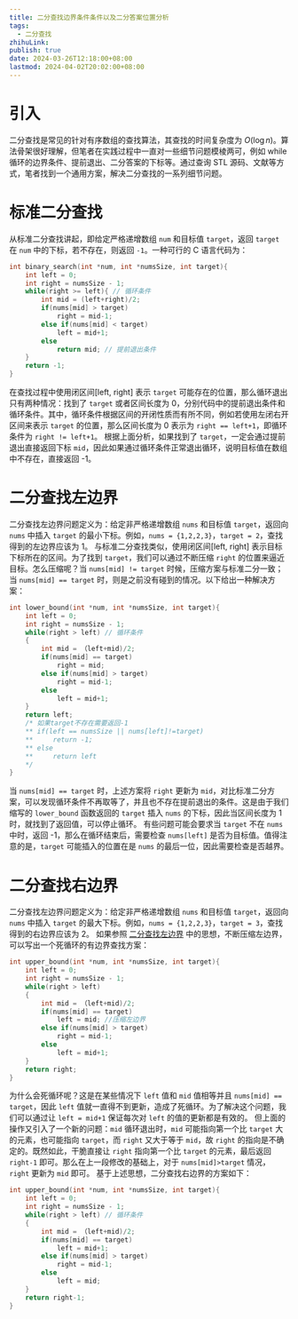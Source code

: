 ```yaml
---
title: 二分查找边界条件条件以及二分答案位置分析
tags:
  - 二分查找
zhihuLink: 
publish: true
date: 2024-03-26T12:18:00+08:00
lastmod: 2024-04-02T20:02:00+08:00
---
```


# 引入

二分查找是常见的针对有序数组的查找算法，其查找的时间复杂度为 $O(\log n)$。算法骨架很好理解，但笔者在实践过程中一直对一些细节问题模棱两可，例如 while 循环的边界条件、提前退出、二分答案的下标等。通过查询 STL 源码、文献等方式，笔者找到一个通用方案，解决二分查找的一系列细节问题。

# 标准二分查找

从标准二分查找讲起，即给定严格递增数组 `num` 和目标值 `target`，返回 `target` 在 `num` 中的下标，若不存在，则返回 `-1`。一种可行的 C 语言代码为：

```C
int binary_search(int *num, int *numsSize, int target){
	int left = 0;
	int right = numsSize - 1;
	while(right >= left){ // 循环条件
		int mid = (left+right)/2;
		if(nums[mid] > target)
			right = mid-1;
		else if(nums[mid] < target)
			left = mid+1;
		else 
			return mid; // 提前退出条件
	}
	return -1;
}
```

在查找过程中使用闭区间\[left, right\] 表示 `target` 可能存在的位置，那么循环退出只有两种情况：找到了 `target` 或者区间长度为 0，分别代码中的提前退出条件和循环条件。其中，循环条件根据区间的开闭性质而有所不同，例如若使用左闭右开区间来表示 `target` 的位置，那么区间长度为 0 表示为 `right == left+1`，即循环条件为 `right != left+1`。
根据上面分析，如果找到了 `target`，一定会通过提前退出直接返回下标 `mid`，因此如果通过循环条件正常退出循环，说明目标值在数组中不存在，直接返回 -1。

# 二分查找左边界

二分查找左边界问题定义为：给定非严格递增数组 `nums` 和目标值 `target`，返回向 `nums` 中插入 `target` 的最小下标。例如，`nums = {1,2,2,3}`，`target = 2`，查找得到的左边界应该为 1。
与标准二分查找类似，使用闭区间\[left, right\] 表示目标下标所在的区间。为了找到 `target`，我们可以通过不断压缩 `right` 的位置来逼近目标。怎么压缩呢？当 `nums[mid] != target` 时候，压缩方案与标准二分一致；当 `nums[mid] == target` 时，则是之前没有碰到的情况。以下给出一种解决方案：

```C
int lower_bound(int *num, int *numsSize, int target){
	int left = 0;
	int right = numsSize - 1;
	while(right > left) // 循环条件
	{
		int mid = （left+mid)/2;
		if(nums[mid] == target)
			right = mid;
		else if(nums[mid] > target)
			right = mid-1;
		else 
			left = mid+1;
	}
	return left;
	/* 如果target不存在需要返回-1
	** if(left == numsSize || nums[left]!=target)
	**     return -1;
	** else
	**     return left
	*/
}
```

当 `nums[mid] == target` 时，上述方案将 `right` 更新为 `mid`，对比标准二分方案，可以发现循环条件不再取等了，并且也不存在提前退出的条件。这是由于我们缩写的 `lower_bound` 函数返回的 `target` 插入 `nums` 的下标，因此当区间长度为 1 时，就找到了返回值，可以停止循环。
有些问题可能会要求当 `target` 不在 `nums` 中时，返回 -1，那么在循环结束后，需要检查 `nums[left]` 是否为目标值。值得注意的是，`target` 可能插入的位置在是 `nums` 的最后一位，因此需要检查是否越界。

# 二分查找右边界

二分查找左边界问题定义为：给定非严格递增数组 `nums` 和目标值 `target`，返回向 `nums` 中插入 `target` 的最大下标。例如，`nums = {1,2,2,3}`，`target = 3`，查找得到的右边界应该为 2。
如果参照 [二分查找左边界](%E4%BA%8C%E5%88%86%E6%9F%A5%E6%89%BE%E8%BE%B9%E7%95%8C%E6%9D%A1%E4%BB%B6%E6%9D%A1%E4%BB%B6%E4%BB%A5%E5%8F%8A%E4%BA%8C%E5%88%86%E7%AD%94%E6%A1%88%E4%BD%8D%E7%BD%AE%E5%88%86%E6%9E%90.md#二分查找左边界) 中的思想，不断压缩左边界，可以写出一个死循环的有边界查找方案：

```C
int upper_bound(int *num, int *numsSize, int target){
	int left = 0;
	int right = numsSize - 1;
	while(right > left) 
	{
		int mid = （left+mid)/2;
		if(nums[mid] == target)
			left = mid; //压缩左边界
		else if(nums[mid] > target)
			right = mid-1;
		else 
			left = mid+1;
	}
	return right;
}
```

为什么会死循环呢？这是在某些情况下 `left` 值和 `mid` 值相等并且 `nums[mid] == target`，因此 `left` 值就一直得不到更新，造成了死循环。为了解决这个问题，我们可以通过让 `left = mid+1` 保证每次对 `left` 的值的更新都是有效的。
但上面的操作又引入了一个新的问题：`mid` 循环退出时，`mid` 可能指向第一个比 `target` 大的元素，也可能指向 `target`，而 `right` 又大于等于 `mid`，故 `right` 的指向是不确定的。既然如此，干脆直接让 `right` 指向第一个比 `target` 的元素，最后返回 `right-1` 即可。那么在上一段修改的基础上，对于 `nums[mid]>target` 情况，`right` 更新为 `mid` 即可。
基于上述思想，二分查找右边界的方案如下：

```C
int upper_bound(int *num, int *numsSize, int target){
	int left = 0;
	int right = numsSize - 1;
	while(right > left) // 循环条件
	{
		int mid = （left+mid)/2;
		if(nums[mid] == target)
			left = mid+1;
		else if(nums[mid] > target)
			right = mid-1;
		else 
			left = mid;
	}
	return right-1;
}
```